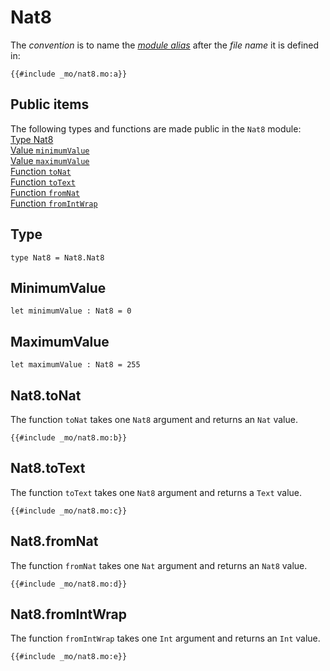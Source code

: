 
# Nat8
The *convention* is to name the [*module alias*](/common-programming-concepts/modules.html#imports) after the *file name* it is defined in:

```motoko
{{#include _mo/nat8.mo:a}}
```
## Public items
The following types and functions are made public in the `Nat8` module:  
[Type Nat8](#type)  
[Value `minimumValue`](#minimumvalue)  
[Value `maximumValue`](#maximumvalue)  
[Function `toNat`](#nat8tonat)    
[Function `toText`](#nat8totext)  
[Function `fromNat`](#nat8fromnat)  
[Function `fromIntWrap`](#nat8fromintwrap)  


## Type
```motoko
type Nat8 = Nat8.Nat8
```
## MinimumValue
```motoko
let minimumValue : Nat8 = 0

```
## MaximumValue
```motoko
let maximumValue : Nat8 = 255

```


## Nat8.toNat
The function `toNat` takes one `Nat8` argument and returns an `Nat` value.

```motoko
{{#include _mo/nat8.mo:b}}
```
## Nat8.toText
The function `toText` takes one `Nat8` argument and returns a `Text` value. 

```motoko
{{#include _mo/nat8.mo:c}}
```
## Nat8.fromNat
The function `fromNat` takes one `Nat` argument and returns an `Nat8` value. 

```motoko
{{#include _mo/nat8.mo:d}}
```
## Nat8.fromIntWrap
The function `fromIntWrap` takes one `Int` argument and returns an `Int` value. 

```motoko
{{#include _mo/nat8.mo:e}}
```
```


